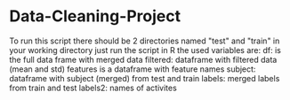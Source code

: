 # Data-Cleaning-Project

To run this script there should be 2 directories named "test" and "train" in your working directory
just run the script in R 
the used variables are:
df: is the full data frame with merged data
filtered: dataframe with filtered data (mean and std)
features is a dataframe with feature names
subject: dataframe with subject (merged) from test and train
labels: merged labels from train and test
labels2: names of activites


